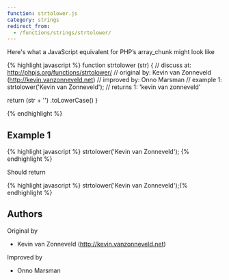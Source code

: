 ```yaml
---
function: strtolower.js
category: strings
redirect_from:
  - /functions/strings/strtolower/
---
```


<!-- WARNING! This file is auto generated by `npm run web:inject`, do not edit by hand -->

Here's what a JavaScript equivalent for PHP’s array_chunk might look like

{% highlight javascript %}
function strtolower (str) {
  //  discuss at: http://phpjs.org/functions/strtolower/
  // original by: Kevin van Zonneveld (http://kevin.vanzonneveld.net)
  // improved by: Onno Marsman
  //   example 1: strtolower('Kevin van Zonneveld');
  //   returns 1: 'kevin van zonneveld'

  return (str + '')
    .toLowerCase()
}

{% endhighlight %}

## Example 1

{% highlight javascript %}
strtolower('Kevin van Zonneveld');
{% endhighlight %}

Should return

{% highlight javascript %}
strtolower('Kevin van Zonneveld');{% endhighlight %}


## Authors


Original by

- Kevin van Zonneveld (http://kevin.vanzonneveld.net)


Improved by

- Onno Marsman

